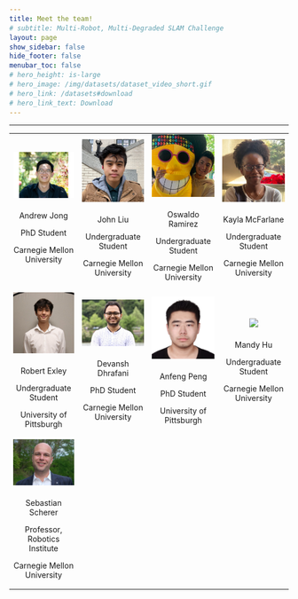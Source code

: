 ```yaml
---
title: Meet the team!
# subtitle: Multi-Robot, Multi-Degraded SLAM Challenge
layout: page
show_sidebar: false
hide_footer: false
menubar_toc: false
# hero_height: is-large
# hero_image: /img/datasets/dataset_video_short.gif
# hero_link: /datasets#download
# hero_link_text: Download
---
```


<!-- # Meet the team! -->

<hr>
 <table class="customFormat" style="width:100%border-collapse: collapse; border: none;">
    <tr>
        <td style="text-align: center;">
            <img class="circular_image" src="/img/team/andrew_jong.png" style="margin-bottom: 6px;"/>
            <p style="margin-bottom: 3px;">
            Andrew Jong
            </p>
            <p style="margin-bottom: 3px;">PhD Student</p>
            <p>Carnegie Mellon University</p>
        </td>
        <td style="text-align: center;">
            <img class="circular_image" src="/img/team/john_liu.jpeg" style="margin-bottom: 6px;"/>
            <p style="margin-bottom: 3px;">
            John Liu
            </p>
            <p style="margin-bottom: 3px;">Undergraduate Student</p>
            <p>Carnegie Mellon University</p>
        </td>
        <td style="text-align: center;">
            <img class="circular_image" src="/img/team/oswaldo_ramirez.jpeg" style="margin-bottom: 6px;"/>
            <p style="margin-bottom: 3px;">
            Oswaldo Ramirez
            </p>
            <p style="margin-bottom: 3px;">Undergraduate Student</p>
            <p>Carnegie Mellon University</p>
        </td>
        <td style="text-align: center;">
            <img class="circular_image" src="/img/team/kayla_mcfarlane.jpeg" style="margin-bottom: 6px;"/>
            <p style="margin-bottom: 3px;">
            Kayla McFarlane
            </p>
            <p style="margin-bottom: 3px;">Undergraduate Student</p>
            <p>Carnegie Mellon University</p>
        </td>
    </tr>
    <tr>
        <td style="text-align: center;">
            <img class="circular_image" src="/img/team/robert_exley.jpeg" style="margin-bottom: 6px;"/>
            <p style="margin-bottom: 3px;">
            Robert Exley
            </p>
            <p style="margin-bottom: 3px;">Undergraduate Student</p>
            <p>University of Pittsburgh</p>
        </td>
        <td style="text-align: center;">
            <img class="circular_image" src="/img/team/devansh.jpg" style="margin-bottom: 6px;"/>
            <p style="margin-bottom: 3px;">
                Devansh Dhrafani
            </p>
            <p style="margin-bottom: 3px;">PhD Student</p>
            <p>Carnegie Mellon University</p>
        </td>
        <td style="text-align: center;">
            <img class="circular_image" src="/img/team/anfeng_peng.jpeg" style="margin-bottom: 6px;"/>
            <p style="margin-bottom: 3px;">
                Anfeng Peng
            </p>
            <p style="margin-bottom: 3px;">PhD Student</p>
            <p>University of Pittsburgh</p>
        </td>
        <td style="text-align: center;">
            <img class="circular_image" src="/img/team/mandy_hu.jpeg" style="margin-bottom: 6px;"/>
            <p style="margin-bottom: 3px;">
                Mandy Hu
            </p>
            <p style="margin-bottom: 3px;">Undergraduate Student</p>
            <p>Carnegie Mellon University</p>
        </td>
  </tr>
  <tr>
        <td style="text-align: center;">
            <img class="circular_image" src="/img/team/basti.jpg" style="margin-bottom: 6px;"/>
            <p style="margin-bottom: 3px;">
                Sebastian Scherer
            </p>
            <p style="margin-bottom: 3px;">Professor, Robotics Institute </p>
            <p>Carnegie Mellon University</p>
        </td>
  </tr>
   
</table>
